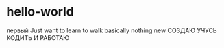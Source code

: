 # hello-world
первый
Just want to learn to walk basically nothing new
СОЗДАЮ УЧУСЬ КОДИТЬ И РАБОТАЮ
